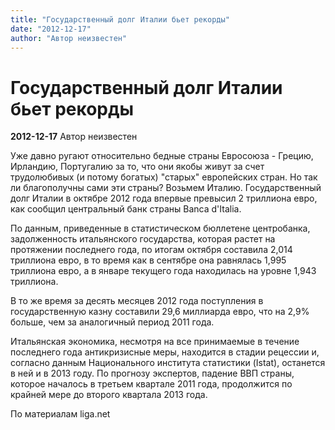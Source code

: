 ```yaml
---
title: "Государственный долг Италии бьет рекорды"
date: "2012-12-17"
author: "Автор неизвестен"
---
```


# Государственный долг Италии бьет рекорды

**2012-12-17** Автор неизвестен

Уже давно ругают относительно бедные страны Евросоюза - Грецию, Ирландию, Португалию за то, что они якобы живут за счет трудолюбивых (и потому богатых) "старых" европейских стран. Но так ли благополучны сами эти страны? Возьмем Италию. Государственный долг Италии в октябре 2012 года впервые превысил 2 триллиона евро, как сообщил центральный банк страны Banca d'Italia.

По данным, приведенные в статистическом бюллетене центробанка, задолженность итальянского государства, которая растет на протяжении последнего года, по итогам октября составила 2,014 триллиона евро, в то время как в сентябре она равнялась 1,995 триллиона евро, а в январе текущего года находилась на уровне 1,943 триллиона.

В то же время за десять месяцев 2012 года поступления в государственную казну составили 29,6 миллиарда евро, что на 2,9% больше, чем за аналогичный период 2011 года.

Итальянская экономика, несмотря на все принимаемые в течение последнего года антикризисные меры, находится в стадии рецессии и, согласно данным Национального института статистики (Istat), останется в ней и в 2013 году. По прогнозу экспертов, падение ВВП страны, которое началось в третьем квартале 2011 года, продолжится по крайней мере до второго квартала 2013 года.

По материалам liga.net